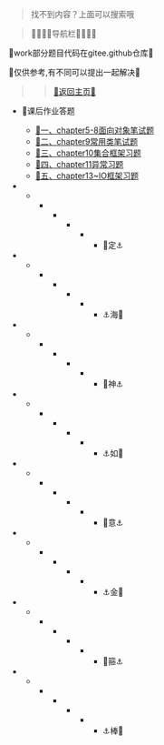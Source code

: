 > 找不到内容？上面可以搜索哦

 >  🌺🌼🌼🌼导航栏🌼🌼🌼🌺

🌺work部分题目代码在gitee.github仓库🌺

🌺仅供参考,有不同可以提出一起解决🌺

> > [👀返回主页👀](/README.md)


- 🌼课后作业答题
  - [👀一、chapter5-8面向对象笔试题](/Project/作业答题/作业答题.md)
  - [👀二、chapter9常用类笔试题](/Project/作业答题/作业2.md)
  - [👀三、chapter10集合框架习题](/Project/作业答题/chapter10集合.md)
  - [👀四、chapter11异常习题](/Project/作业答题/chapter11异常.md)
  - [👀五、chapter13~IO框架习题](/Project/作业答题/chapter13IO.md)







- - - - - - - 🌼定⚓

- - - - - - - ⚓海🌼

- - - - - - - 🌼神⚓

- - - - - - - ⚓如🌼

- - - - - - - 🌼意⚓

- - - - - - - ⚓金🌼

- - - - - - - 🌼箍⚓

- - - - - - - ⚓棒🌼

  
